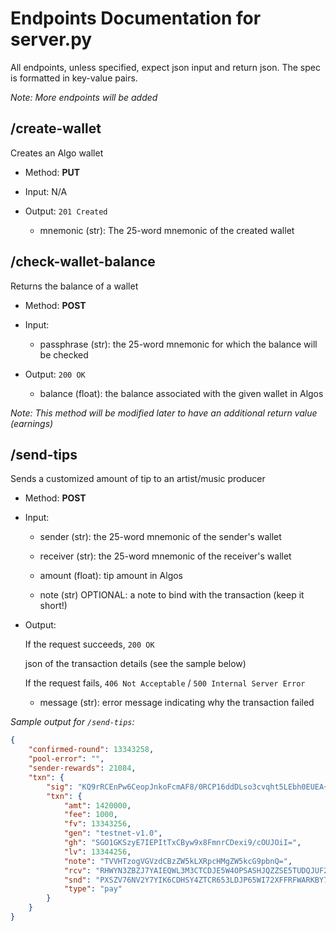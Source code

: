 # Endpoints Documentation for server.py
All endpoints, unless specified, expect json input and return json. The spec is formatted in key-value pairs.

*Note: More endpoints will be added*

## /create-wallet
Creates an Algo wallet
- Method: **PUT**

- Input: N/A

- Output: `201 Created`
	- mnemonic (str): The 25-word mnemonic of the created wallet


## /check-wallet-balance
Returns the balance of a wallet
- Method: **POST**

- Input:

	- passphrase (str): the 25-word mnemonic for which the balance will be checked


- Output: `200 OK`

 	- balance (float): the balance associated with the given wallet in Algos

*Note: This method will be modified later to have an additional return value (earnings)*

## /send-tips
Sends a customized amount of tip to an artist/music producer
- Method: **POST**

- Input:
	- sender (str): the 25-word mnemonic of the sender's wallet

	- receiver (str): the 25-word mnemonic of the receiver's wallet

	- amount (float): tip amount in Algos

	- note (str) OPTIONAL: a note to bind with the transaction (keep it short!)

- Output:

	If the request succeeds, `200 OK`

	json of the transaction details (see the sample below)

	If the request fails, `406 Not Acceptable` / `500 Internal Server Error`
	- message (str): error message indicating why the transaction failed

*Sample output for `/send-tips`:*
```json
{
	"confirmed-round": 13343258,
	"pool-error": "",
	"sender-rewards": 21084,
	"txn": {
		"sig": "KQ9rRCEnPw6CeopJnkoFcmAF8/0RCP16ddDLso3cvqht5LEbh0EUEA+Mszctte0NkcX2asslg03zkUbGeVQABA==",
		"txn": {
			"amt": 1420000,
			"fee": 1000,
			"fv": 13343256,
			"gen": "testnet-v1.0",
			"gh": "SGO1GKSzyE7IEPItTxCByw9x8FmnrCDexi9/cOUJOiI=",
			"lv": 13344256,
			"note": "TVVHTzogVGVzdCBzZW5kLXRpcHMgZW5kcG9pbnQ=",
			"rcv": "RHWYN3ZBZJ7YAIEQWL3M3CTCDJE5W4OPSASHJQZZSE5TUDQJUF2IAWJFLY",
			"snd": "PXSZV76NV2Y7YIK6CDHSY4ZTCR653LDJP65WI72XFFRFWARKBY7YAC5FEA",
			"type": "pay"
		}
	}
}
```
